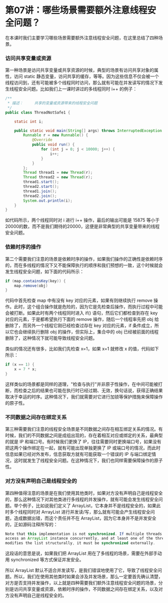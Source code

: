 # 第07讲：哪些场景需要额外注意线程安全问题？

在本课时我们主要学习哪些场景需要额外注意线程安全问题，在这里总结了四种场景。

### 访问共享变量或资源

第一种场景是访问共享变量或共享资源的时候，典型的场景有访问共享对象的属性，访问 static 静态变量，访问共享的缓存，等等。因为这些信息不仅会被一个线程访问到，还有可能被多个线程同时访问，那么就有可能在并发读写的情况下发生线程安全问题。比如我们上一课时讲过的多线程同时 i++ 的例子：

```java
/**
 * 描述：     共享的变量或资源带来的线程安全问题
 */
public class ThreadNotSafe1 {

    static int i;

    public static void main(String[] args) throws InterruptedException {
        Runnable r = new Runnable() {
            @Override
            public void run() {
                for (int j = 0; j < 10000; j++) {
                    i++;
                }
            }
        };
        Thread thread1 = new Thread(r);
        Thread thread2 = new Thread(r);
        thread1.start();
        thread2.start();
        thread1.join();
        thread2.join();
        System.out.println(i);
    }
}
```

如代码所示，两个线程同时对 i 进行 i++ 操作，最后的输出可能是 15875 等小于20000的数，而不是我们期待的20000，这便是非常典型的共享变量带来的线程安全问题。

### 依赖时序的操作

第二个需要我们注意的场景是依赖时序的操作，如果我们操作的正确性是依赖时序的，而在多线程的情况下又不能保障执行的顺序和我们预想的一致，这个时候就会发生线程安全问题，如下面的代码所示：

```java
if (map.containsKey(key)) {
    map.remove(obj)
}
```

代码中首先检查 map 中有没有 key 对应的元素，如果有则继续执行 remove 操作。此时，这个组合操作就是危险的，因为它是先检查后操作，而执行过程中可能会被打断。如果此时有两个线程同时进入 if() 语句，然后它们都检查到存在 key 对应的元素，于是都希望执行下面的 remove 操作，随后一个线程率先把 obj 给删除了，而另外一个线程它刚已经检查过存在 key 对应的元素，if 条件成立，所以它也会继续执行删除 obj 的操作，但实际上，集合中的 obj 已经被前面的线程删除了，这种情况下就可能导致线程安全问题。

类似的情况还有很多，比如我们先检查 x=1，如果 x=1 就修改 x 的值，代码如下所示：

```java
if (x == 1) {
    x = 7 * x;
}
```

这样类似的场景都是同样的道理，"检查与执行"并非原子性操作，在中间可能被打断，而检查之后的结果也可能在执行时已经过期、无效，换句话说，获得正确结果取决于幸运的时序。这种情况下，我们就需要对它进行加锁等保护措施来保障操作的原子性。

### 不同数据之间存在绑定关系

第三种需要我们注意的线程安全场景是不同数据之间存在相互绑定关系的情况。有时候，我们的不同数据之间是成组出现的，存在着相互对应或绑定的关系，最典型的就是 IP 和端口号。有时候我们更换了 IP，往往需要同时更换端口号，如果没有把这两个操作绑定在一起，就有可能出现单独更换了 IP 或端口号的情况，而此时信息如果已经对外发布，信息获取方就有可能获取一个错误的 IP 与端口绑定情况，这时就发生了线程安全问题。在这种情况下，我们也同样需要保障操作的原子性。

### 对方没有声明自己是线程安全的

第四种值得注意的场景是在我们使用其他类时，如果对方没有声明自己是线程安全的，那么这种情况下对其他类进行多线程的并发操作，就有可能会发生线程安全问题。举个例子，比如说我们定义了 ArrayList，它本身并不是线程安全的，如果此时多个线程同时对 ArrayList 进行并发读/写，那么就有可能会产生线程安全问题，造成数据出错，而这个责任并不在 ArrayList，因为它本身并不是并发安全的，正如源码注释所写的：

```java
Note that this implementation is not synchronized. If multiple threads
access an ArrayList instance concurrently, and at least one of the threads
modifies the list structurally, it must be synchronized externally.
```

这段话的意思是说，如果我们把 ArrayList 用在了多线程的场景，需要在外部手动用 synchronized 等方式保证并发安全。

所以 ArrayList 默认不适合并发读写，是我们错误地使用了它，导致了线程安全问题。所以，我们在使用其他类时如果会涉及并发场景，那么一定要首先确认清楚，对方是否支持并发操作，以上就是四种需要我们额外注意线程安全问题的场景，分别是访问共享变量或资源，依赖时序的操作，不同数据之间存在绑定关系，以及对方没有声明自己是线程安全的。

